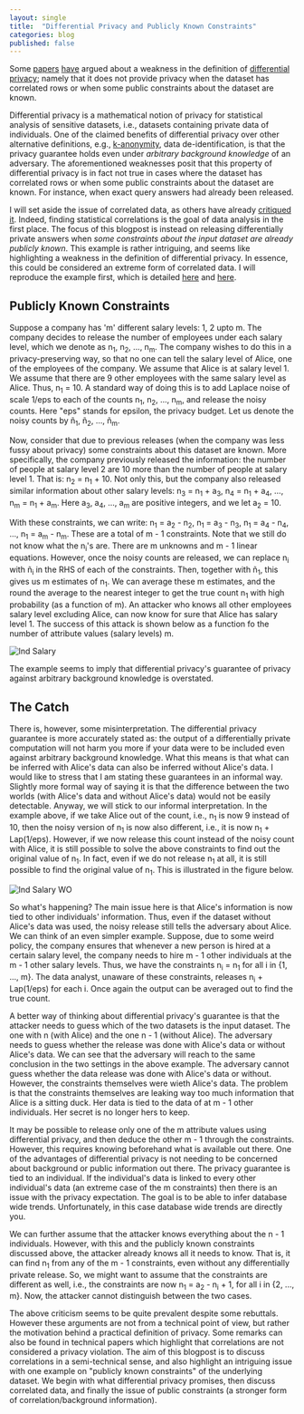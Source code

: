```yaml
---
layout: single
title:  "Differential Privacy and Publicly Known Constraints"
categories: blog
published: false
---
```


<p>Some <a href="http://www.cse.psu.edu/~duk17/papers/nflprivacy.pdf">papers</a> <a href=https://arxiv.org/pdf/1312.3913.pdf>have</a> argued about a weakness in the definition of <a href="https://people.csail.mit.edu/asmith/PS/sensitivity-tcc-final.pdf">differential privacy</a>; namely that it does not provide privacy when the dataset has correlated rows or when some public constraints about the dataset are known.</p>
  
<p>Differential privacy is a mathematical notion of privacy for statistical analysis of sensitive datasets, i.e., datasets containing private data of individuals. One of the claimed benefits of differential privacy over other alternative definitions, e.g., <a href="https://dataprivacylab.org/dataprivacy/projects/kanonymity/paper3.pdf">k-anonymity</a>, data de-identification, is that the privacy guarantee holds even under <i>arbitrary background knowledge</i> of an adversary. The aforementioned weaknesses posit that this property of differential privacy is in fact not true in cases where the dataset has correlated rows or when some public constraints about the dataset are known. For instance, when exact query answers had already been released.</p>

<p>I will set aside the issue of correlated data, as others have already <a href="https://github.com/frankmcsherry/blog/blob/master/posts/2016-08-29.md">critiqued</a> <a href="https://privacytools.seas.harvard.edu/files/privacytools/files/pdf_02.pdf">it</a>. Indeed, finding statistical correlations is the goal of data analysis in the first place. The focus of this blogpost is instead on releasing differentially private answers when <i>some constraints about the input dataset are already publicly known</i>. This example is rather intriguing, and seems like highlighting a weakness in the definition of differential privacy. In essence, this could be considered an extreme form of correlated data. I will reproduce the example first, which is detailed <a href="http://www.cse.psu.edu/~duk17/papers/nflprivacy.pdf">here</a> and <a href=https://arxiv.org/pdf/1312.3913.pdf>here</a>.</p>

<h2>Publicly Known Constraints</h2>

<p> Suppose a company has 'm' different salary levels: 1, 2 upto m. The company decides to release the number of employees under each salary level, which we denote as n<sub>1</sub>, n<sub>2</sub>, ..., n<sub>m</sub>. The company wishes to do this in a privacy-preserving way, so that no one can tell the salary level of Alice, one of the employees of the company. We assume that Alice is at salary level 1. We assume that there are 9 other employees with the same salary level as Alice. Thus, n<sub>1</sub> = 10. A standard way of doing this is to add Laplace noise of scale 1/eps to each of the counts n<sub>1</sub>, n<sub>2</sub>, ..., n<sub>m</sub>, and release the noisy counts. Here "eps" stands for epsilon, the privacy budget. Let us denote the noisy counts by &ntilde<sub>1</sub>, &ntilde<sub>2</sub>, ..., &ntilde<sub>m</sub>.</p>

<p> Now, consider that due to previous releases (when the company was less fussy about privacy) some constraints about this dataset are known. More specifically, the company previously released the information: the number of people at salary level 2 are 10 more than the number of people at salary level 1. That is: n<sub>2</sub> = n<sub>1</sub> + 10. Not only this, but the company also released similar information about other salary levels: n<sub>3</sub> = n<sub>1</sub> + a<sub>3</sub>, n<sub>4</sub> = n<sub>1</sub> + a<sub>4</sub>, ..., n<sub>m</sub> = n<sub>1</sub> + a<sub>m</sub>. Here a<sub>3</sub>, a<sub>4</sub>, ..., a<sub>m</sub> are positive integers, and we let a<sub>2</sub> = 10.</p>

<p> With these constraints, we can write: n<sub>1</sub> = a<sub>2</sub> - n<sub>2</sub>, n<sub>1</sub> = a<sub>3</sub> - n<sub>3</sub>, n<sub>1</sub> = a<sub>4</sub> - n<sub>4</sub>, ..., n<sub>1</sub> = a<sub>m</sub> - n<sub>m</sub>. These are a total of m - 1 constraints. Note that we still do not know what the n<sub>i</sub>'s are. There are m unknowns and m - 1 linear equations. However, once the noisy counts are released, we can replace n<sub>i</sub> with &ntilde<sub>i</sub> in the RHS of each of the constraints. Then, together with &ntilde<sub>1</sub>, this gives us m estimates of n<sub>1</sub>. We can average these m estimates, and the round the average to the nearest integer to get the true count n<sub>1</sub> with high probability (as a function of m). An attacker who knows all other employees salary level excluding Alice, can now know for sure that Alice has salary level 1. The success of this attack is shown below as a function fo the number of attribute values (salary levels) m.</p>

<img src="https://hasghar.github.io/assets/images/dp-corr-ind-salary.png" alt="Ind Salary">

<p>The example seems to imply that differential privacy's guarantee of privacy against arbitrary background knowledge is overstated.</p>

<h2>The Catch</h2>

<p>There is, however, some misinterpretation. The differential privacy guarantee is more accurately stated as: the output of a differentially private computation will not harm you more if your data were to be included even against arbitrary background knowledge. What this means is that what can be inferred with Alice's data can also be inferred without Alice's data. I would like to stress that I am stating these guarantees in an informal way. Slightly more formal way of saying it is that the difference between the two worlds (with Alice's data and without Alice's data) would not be easily detectable. Anyway, we will stick to our informal interpretation. In the example above, if we take Alice out of the count, i.e., n<sub>1</sub> is now 9 instead of 10, then the noisy version of n<sub>1</sub> is now also different, i.e., it is now n<sub>1</sub> + Lap(1/eps). However, if we now release this count instead of the noisy count with Alice, it is still possible to solve the above constraints to find out the original value of n<sub>1</sub>. In fact, even if we do not release n<sub>1</sub> at all, it is still possible to find the original value of n<sub>1</sub>. This is illustrated in the figure below.</p>  

<img src="https://hasghar.github.io/assets/images/dp-corr-ind-salary-wo.png" alt="Ind Salary WO">

<p>So what's happening? The main issue here is that Alice's information is now tied to other individuals' information. Thus, even if the dataset without Alice's data was used, the noisy release still tells the adversary about Alice. We can think of an even simpler example. Suppose, due to some weird policy, the company ensures that whenever a new person is hired at a certain salary level, the company needs to hire m - 1 other individuals at the m - 1 other salary levels. Thus, we have the constraints n<sub>i</sub> = n<sub>1</sub> for all i in {1, ..., m}. The data analyst, unaware of these constraints, releases n<sub>i</sub> + Lap(1/eps) for each i. Once again the output can be averaged out to find the true count.</p>

<p>A better way of thinking about differential privacy's guarantee is that the attacker needs to guess which of the two datasets is the input dataset. The one with n (with Alice) and the one n - 1 (without Alice). The adversary needs to guess whether the release was done with Alice's data or without Alice's data. We can see that the adversary will reach to the same conclusion in the two settings in the above example. The adversary cannot guess whether the data release was done with Alice's data or without. However, the constraints themselves were wieth Alice's data. The problem is that the constraints themselves are leaking way too much information that Alice is a sitting duck. Her data is tied to the data of at m - 1 other individuals. Her secret is no longer hers to keep.</p>

<p>It may be possible to release only one of the m attribute values using differential privacy, and then deduce the other m - 1 through the constraints. However, this requires knowing beforehand what is available out there. One of the advantages of differential privacy is not needing to be concerned about background or public information out there. The privacy guarantee is tied to an individual. If the individual's data is linked to every other individual's data (an extreme case of the m constraints) then there is an issue with the privacy expectation. The goal is to be able to infer database wide trends. Unfortunately, in this case database wide trends are directly you.</p> 
  
We can further assume that the attacker knows everything about the n - 1 individuals. However, with this and the publicly known constraints discussed above, the attacker already knows all it needs to know. That is, it can find n<sub>1</sub> from any of the m - 1 constraints, even without any differentially private release. So, we might want to assume that the constraints are different as well, i.e., the constraints are now n<sub>1</sub> = a<sub>2</sub> - n<sub>i</sub> + 1, for all i in {2, ..., m}. Now, the attacker cannot distinguish between the two cases. 

The above criticism seems to be quite prevalent despite some rebuttals. However these arguments are not from a technical point of view, but rather the motivation behind a practical definition of privacy. Some remarks can also be found in technical papers which highlight that correlations are not considered a privacy violation. The aim of this blogpost is to discuss correlations in a semi-technical sense, and also highlight an intriguing issue with one example on "publicly known constraints" of the underlying dataset. We begin with what differential privacy promises, then discuss correlated data, and finally the issue of public constraints (a stronger form of correlation/background information).</p>
